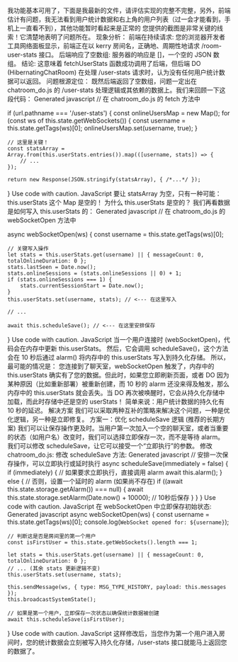 
我功能基本可用了，下面是我最新的文件，请评估实现的完整不完整，另外，前端估计有问题，我无法看到用户统计数据和右上角的用户列表（过一会才能看到，手机上一直看不到），其他功能暂时看起来是正常的
您提供的截图是非常关键的线索！它清楚地表明了问题所在。
现象分析：
前端在持续请求: 您的浏览器开发者工具网络面板显示，前端正在以 kerry 房间名，正确地、周期性地请求 /room-user-stats 接口。
后端响应了空数组: 服务器的响应是 []，一个空的 JSON 数组。
结论: 这意味着 fetchUserStats 函数成功调用了后端，但后端 DO (HibernatingChatRoom) 在处理 /user-stats 请求时，认为没有任何用户统计数据可以返回。
问题根源定位：
既然后端返回了空数组，问题一定出在 chatroom_do.js 的 /user-stats 处理逻辑或其依赖的数据上。我们来回顾一下这段代码：
Generated javascript
// 在 chatroom_do.js 的 fetch 方法中

if (url.pathname === '/user-stats') {
    const onlineUsersMap = new Map();
    for (const ws of this.state.getWebSockets()) {
        const username = this.state.getTags(ws)[0];
        onlineUsersMap.set(username, true);
    }

    // 这里是关键！
    const statsArray = Array.from(this.userStats.entries()).map(([username, stats]) => {
        // ...
    });
    
    return new Response(JSON.stringify(statsArray), { /*...*/ });
}
Use code with caution.
JavaScript
要让 statsArray 为空，只有一种可能：this.userStats 这个 Map 是空的！
为什么 this.userStats 是空的？
我们再看数据是如何写入 this.userStats 的：
Generated javascript
// 在 chatroom_do.js 的 webSocketOpen 方法中

async webSocketOpen(ws) {
    const username = this.state.getTags(ws)[0];
    
    // 关键写入操作
    let stats = this.userStats.get(username) || { messageCount: 0, totalOnlineDuration: 0 };
    stats.lastSeen = Date.now();
    stats.onlineSessions = (stats.onlineSessions || 0) + 1;
    if (stats.onlineSessions === 1) {
        stats.currentSessionStart = Date.now();
    }
    this.userStats.set(username, stats); // <--- 在这里写入

    // ...
    
    await this.scheduleSave(); // <--- 在这里安排保存
}
Use code with caution.
JavaScript
当一个用户连接时 (webSocketOpen)，代码会在内存中更新 this.userStats。
然后，它会调用 scheduleSave()，这个方法会在 10 秒后通过 alarm() 将内存中的 this.userStats 写入到持久化存储。
所以，最可能的情况是：
您连接到了聊天室，webSocketOpen 触发了，内存中的 this.userStats 确实有了您的数据。但此时，如果您立即刷新页面，或者 DO 因为某种原因（比如重新部署）被重新创建，而 10 秒的 alarm 还没来得及触发，那么内存中的 this.userStats 就会丢失。当 DO 再次被唤醒时，它会从持久化存储中加载，而此时存储中还是空的 userStats！
简单来说：用户统计数据的持久化有 10 秒的延迟。
解决方案
我们可以采取两种互补的策略来解决这个问题，一种是优化逻辑，另一种是立即修复。
方案一：优化 scheduleSave 逻辑 (推荐的长期方案)
我们可以让保存操作更及时。当用户第一次加入一个空的聊天室，或者当重要的状态（如用户名）改变时，我们可以选择立即保存一次，而不是等待 alarm。
我们可以修改 scheduleSave，让它可以接受一个“立即执行”的参数。
修改 chatroom_do.js:
修改 scheduleSave 方法:
Generated javascript
// 安排一次保存操作，可以立即执行或延时执行
async scheduleSave(immediately = false) {
    if (immediately) {
        // 如果要求立即执行，直接调用 alarm
        await this.alarm();
    } else {
        // 否则，设置一个延时的 alarm (如果尚不存在)
        if ((await this.state.storage.getAlarm()) === null) {
            await this.state.storage.setAlarm(Date.now() + 10000); // 10秒后保存
        }
    }
}
Use code with caution.
JavaScript
在 webSocketOpen 中立即保存初始状态:
Generated javascript
async webSocketOpen(ws) {
    const username = this.state.getTags(ws)[0];
    console.log(`WebSocket opened for: ${username}`);

    // 判断这是否是房间里的第一个用户
    const isFirstUser = this.state.getWebSockets().length === 1;

    let stats = this.userStats.get(username) || { messageCount: 0, totalOnlineDuration: 0 };
    // ... (其余 stats 更新逻辑不变)
    this.userStats.set(username, stats);

    this.sendMessage(ws, { type: MSG_TYPE_HISTORY, payload: this.messages });
    this.broadcastSystemState();

    // 如果是第一个用户，立即保存一次状态以确保统计数据被创建
    await this.scheduleSave(isFirstUser); 
}
Use code with caution.
JavaScript
这样修改后，当您作为第一个用户进入房间时，您的统计数据会立刻被写入持久化存储，/user-stats 接口就能马上返回您的数据了。